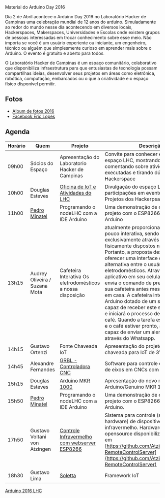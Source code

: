 Material do Arduino Day 2016

Dia 2 de Abril acontece o Arduino Day 2016 no Laboratório Hacker de Campinas uma celebração mundial de 12 anos do arduino. Simuladamente ao redor do mundo nesse dia acontecendo em diversos locais, Hackerspaces, Makerspaces, Universidades e Escolas onde existem grupos de pessoas interessadas em trocar conhecimento sobre esse meio.
Não importa se você é um usuário experiente ou iniciante, um engenheiro, técnico ou alguém que simplesmente curioso em aprender mais sobre o Arduino. O evento é gratuito e aberto para todos.

O Laboratório Hacker de Campinas é um espaço comunitário, colaborativo que disponibiliza infraestrutura para que entusiastas de tecnologia possam compartilhas ideias, desenvolver seus projetos em áreas como eletrônica, robótica, computação, embarcados ou o que a criatividade e o espaço físico disponível permitir.

## Fotos
 - [Album de fotos 2016](https://www.flickr.com/photos/22173788@N05/sets/72157666624565461/)
 - [Facebook Eric Lopes](https://www.facebook.com/eric.oliveira.lopes/media_set?set=a.959699694107114&type=1&l=920cf06785)

## Agenda

| Horário         | Quem	| Projeto |  Descrição |
| --- | --- | --- | --- |
|09h00|Sócios do Espaço|Apresentação do Laboratorio Hacker de Campinas	|Convite para conhecer e participar do espaço LHC, mostrando os espaços, comentando sobre atividades executadas e tirando dúvida sobre Hackerspace|
|10h00|Douglas Esteves|[Oficina de IoT e Atividades do LHC](https://pt.slideshare.net/douglasesteves/apresentao-do-lhc)|Divulgação do espaço LHC, participações em eventos e oficinas, Projetos dos Hackerpsace.|
|11h00|[Pedro Minatel](http://pedrominatel.com.br)|Programando o nodeLHC com a IDE Arduino|Uma demonstração de como criar um projeto com o ESP8266 com a IDE Arduino|
|13h15|Audrey Oliveira / Suzana Mota	|Cafeteira Interativa	Os eletrodomésticos a nossa disposição | atualmente proporciona uma interação pouco interativa, sendo realizadas exclusivamente através de botões fisicamente dispostos no aparelho. Portanto, a proposta deste projeto é oferecer uma interface de comunicação alternativa entre o usuário e seus eletrodomésticos. Através de um aplicativo em seu celular, o usuário, envia o comando de preparar café para sua cafeteira antes mesmo de chegar em casa. A cafeteira integrada a um Arduino dotado de um shield Wifi, será capaz de receber este sinal de ativação e iniciará o processo de preparação do café. Quando a tarefa estiver terminada e o café estiver pronto, a cafeteira será capaz de enviar um alerta ao usuário através do Whatsapp.
|14h15|Gustavo Ortenzi|	Fonte Chaveada IoT|	Apresentação do projeto da fonte chaveada para IoT de 3V3.
|14h45|Alexandre Fernandes|	[GRBL - Controladora CNC](https://drive.google.com/file/d/0Bx7RZMEK4yD3Qnc1Y1BWQnJEemM/view)| Software para controle de movimentos de eixos em CNCs com Arduino.
|15h15|Douglas Esteves|	[Arduino MKR 1000](https://pt.slideshare.net/douglasesteves/genuino-mkr1000) |	Apresentação do novo modelo de Arduino/Genuino MKR 1000
|15h50|[Pedro Minatel](http://pedrominatel.com.br)|Programando o nodeLHC com a IDE Arduino | Uma demonstração de como criar um projeto com o ESP8266 com a IDE Arduino.
|17h50| Gustavo Voltani von Atzingen | [Controle Infravermelho com webserver ESP8266](https://drive.google.com/file/d/0B2Lb_9hyZZ2EQ0RqMjVGTWZWWjg/view)	| Sistema para controle (software e hardware) de dispositivos de controle infravermelho. Hardware e software opensource disponibilizados no github em [https://github.com/Atzingen/esp8266-RemoteControlServer](https://github.com/Atzingen/esp8266-RemoteControlServer) |Hardware: baseado no microcontrolador esp8266 modelo 12e , com regulador de tensão e emissor infravermelho. Esquemático e pcb desenvolvidos no eagle(r) e disponíveis no repositório. Software: Webserver embarcada no esp faz a interface de controle com o usuário, entregando uma página com a UI de controle. a UI é feita utilizando bootstrap e jquery mobile para melhor interação com o usuário de forma responsiva. Os eventos da UI são feitos com o esp8266 de forma assincrona utilizando ajax (via jquery). Todo o software foi escrito utilizando o arduino como plataforma de desenvolvimento para o esp8266. Para mais informações, visite: https://github.com/Atzingen/esp8266-RemoteControlServer |
|18h30|Gustavo Lima| [Soletta](https://drive.google.com/file/d/0B2Lb_9hyZZ2EUmdZZF9VVDZmcDA/view)	| Framework IoT|

[Arduino 2016 LHC](https://lhc.net.br/wiki/Genuino_Day_2016)
